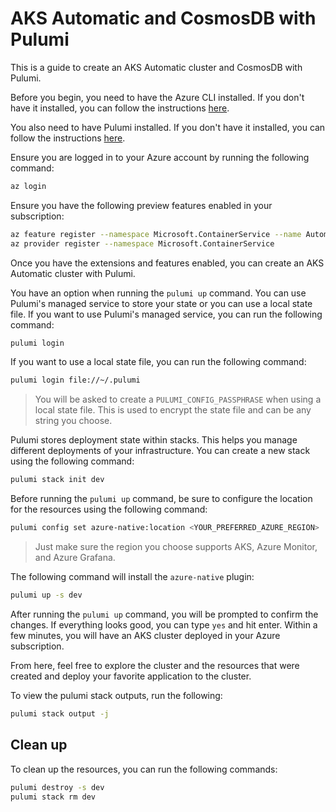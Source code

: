 # AKS Automatic and CosmosDB with Pulumi

This is a guide to create an AKS Automatic cluster and CosmosDB with Pulumi.

Before you begin, you need to have the Azure CLI installed. If you don't have it installed, you can follow the instructions [here](https://docs.microsoft.com/cli/azure/install-azure-cli).

You also need to have Pulumi installed. If you don't have it installed, you can follow the instructions [here](Pulumi).

Ensure you are logged in to your Azure account by running the following command:

```bash
az login
```

Ensure you have the following preview features enabled in your subscription:

```bash
az feature register --namespace Microsoft.ContainerService --name AutomaticSKUPreview
az provider register --namespace Microsoft.ContainerService
```

Once you have the extensions and features enabled, you can create an AKS Automatic cluster with Pulumi.

You have an option when running the `pulumi up` command. You can use Pulumi's managed service to store your state or you can use a local state file. If you want to use Pulumi's managed service, you can run the following command:

```bash
pulumi login
```

If you want to use a local state file, you can run the following command:

```bash
pulumi login file://~/.pulumi
```

> You will be asked to create a `PULUMI_CONFIG_PASSPHRASE` when using a local state file. This is used to encrypt the state file and can be any string you choose.

Pulumi stores deployment state within stacks. This helps you manage different deployments of your infrastructure. You can create a new stack using the following command:

```bash
pulumi stack init dev
```

Before running the `pulumi up` command, be sure to configure the location for the resources using the following command:

```bash
pulumi config set azure-native:location <YOUR_PREFERRED_AZURE_REGION>
```

> Just make sure the region you choose supports AKS, Azure Monitor, and Azure Grafana.

The following command will install the `azure-native` plugin:

```bash
pulumi up -s dev
```

After running the `pulumi up` command, you will be prompted to confirm the changes. If everything looks good, you can type `yes` and hit enter. Within a few minutes, you will have an AKS cluster deployed in your Azure subscription.

From here, feel free to explore the cluster and the resources that were created and deploy your favorite application to the cluster.

To view the pulumi stack outputs, run the following:

```bash
pulumi stack output -j
```

## Clean up

To clean up the resources, you can run the following commands:

```bash
pulumi destroy -s dev
pulumi stack rm dev
```
